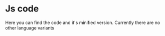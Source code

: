 # Js code

Here you can find the code and it's minified version.
Currently there are no other language variants
